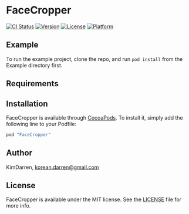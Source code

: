 # FaceCropper

[![CI Status](http://img.shields.io/travis/KimDarren/FaceCropper.svg?style=flat)](https://travis-ci.org/KimDarren/FaceCropper)
[![Version](https://img.shields.io/cocoapods/v/FaceCropper.svg?style=flat)](http://cocoapods.org/pods/FaceCropper)
[![License](https://img.shields.io/cocoapods/l/FaceCropper.svg?style=flat)](http://cocoapods.org/pods/FaceCropper)
[![Platform](https://img.shields.io/cocoapods/p/FaceCropper.svg?style=flat)](http://cocoapods.org/pods/FaceCropper)

## Example

To run the example project, clone the repo, and run `pod install` from the Example directory first.

## Requirements

## Installation

FaceCropper is available through [CocoaPods](http://cocoapods.org).
To install it, simply add the following line to your Podfile:

```ruby
pod "FaceCropper"
```

## Author

KimDarren, korean.darren@gmail.com

## License

FaceCropper is available under the MIT license. See the [LICENSE](LICENSE) file for more info.
